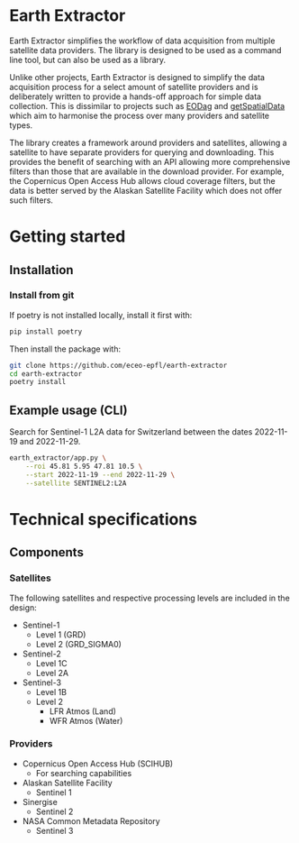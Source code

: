 # Earth Extractor
Earth Extractor simplifies the workflow of data acquisition from multiple
satellite data providers. The library is designed to be used as a command line
tool, but can also be used as a library.

Unlike other projects, Earth Extractor is designed to simplify the data
acquisition process for a select amount of satellite providers and is
deliberately written to provide a hands-off approach for simple data
collection. This is dissimilar to projects
such as [EODag](https://github.com/CS-SI/eodag) and
[getSpatialData](https://github.com/16EAGLE/getSpatialData) which aim to
harmonise the process over many providers and satellite types.

The library creates a framework around providers and satellites, allowing
a satellite to have separate providers for querying and downloading. This
provides the benefit of searching with an API allowing more comprehensive
filters than those that are available in the download provider. For example,
the Copernicus Open Access Hub allows cloud coverage filters, but the data is
better served by the Alaskan Satellite Facility which does not offer such
filters.

# Getting started
## Installation

### Install from git

If poetry is not installed locally, install it first with:

```bash
pip install poetry
```

Then install the package with:

```bash
git clone https://github.com/eceo-epfl/earth-extractor
cd earth-extractor
poetry install
```

## Example usage (CLI)

Search for Sentinel-1 L2A data for Switzerland between the dates
2022-11-19 and 2022-11-29.

```bash
earth_extractor/app.py \
    --roi 45.81 5.95 47.81 10.5 \
    --start 2022-11-19 --end 2022-11-29 \
    --satellite SENTINEL2:L2A
```


# Technical specifications

## Components
### Satellites
The following satellites and respective processing levels are
included in the design:

* Sentinel-1
    * Level 1 (GRD)
    * Level 2 (GRD_SIGMA0)
* Sentinel-2
    * Level 1C
    * Level 2A
* Sentinel-3
    * Level 1B
    * Level 2
        * LFR Atmos (Land)
        * WFR Atmos (Water)

### Providers

* Copernicus Open Access Hub (SCIHUB)
    * For searching capabilities
* Alaskan Satellite Facility
    * Sentinel 1
* Sinergise
    * Sentinel 2
* NASA Common Metadata Repository
    * Sentinel 3
